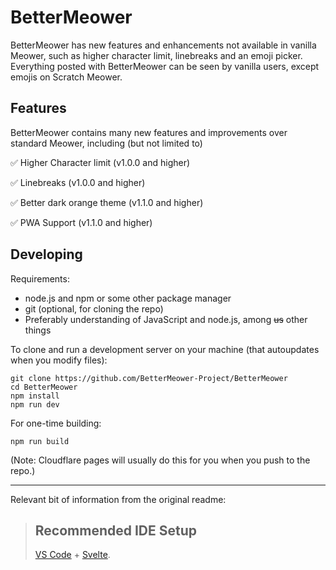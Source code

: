 # BetterMeower

BetterMeower has new features and enhancements not available in vanilla Meower, such as higher character limit, linebreaks and an emoji picker. Everything posted with BetterMeower can be seen by vanilla users, except emojis on Scratch Meower.

## Features
BetterMeower contains many new features and improvements over standard Meower, including (but not limited to)

✅ Higher Character limit (v1.0.0 and higher)

✅ Linebreaks (v1.0.0 and higher)

✅ Better dark orange theme (v1.1.0 and higher)

✅ PWA Support (v1.1.0 and higher)

## Developing

Requirements:
- node.js and npm or some other package manager
- git (optional, for cloning the repo)
- Preferably understanding of JavaScript and node.js, among ~~us~~ other things

To clone and run a development server on your machine (that autoupdates when you modify files):

```
git clone https://github.com/BetterMeower-Project/BetterMeower
cd BetterMeower
npm install
npm run dev
```

For one-time building:

```
npm run build
```

(Note: Cloudflare pages will usually do this for you when you push to the repo.)

------

Relevant bit of information from the original readme:

> ## Recommended IDE Setup
> [VS Code](https://code.visualstudio.com/) + [Svelte](https://marketplace.visualstudio.com/items?itemName=svelte.svelte-vscode).
